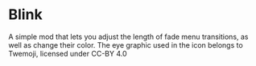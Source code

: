 # Blink

A simple mod that lets you adjust the length of fade menu transitions, as well as change their color.
The eye graphic used in the icon belongs to Twemoji, licensed under CC-BY 4.0